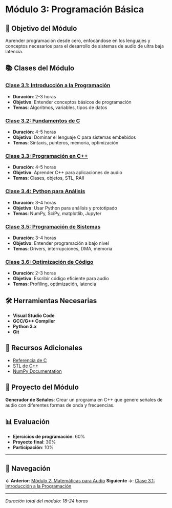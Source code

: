 # Módulo 3: Programación Básica

## 🎯 Objetivo del Módulo
Aprender programación desde cero, enfocándose en los lenguajes y conceptos necesarios para el desarrollo de sistemas de audio de ultra baja latencia.

## 📚 Clases del Módulo

### [Clase 3.1: Introducción a la Programación](clase-3-1-introduccion-programacion.md)
- **Duración**: 2-3 horas
- **Objetivo**: Entender conceptos básicos de programación
- **Temas**: Algoritmos, variables, tipos de datos

### [Clase 3.2: Fundamentos de C](clase-3-2-fundamentos-c.md)
- **Duración**: 4-5 horas
- **Objetivo**: Dominar el lenguaje C para sistemas embebidos
- **Temas**: Sintaxis, punteros, memoria, optimización

### [Clase 3.3: Programación en C++](clase-3-3-programacion-cpp.md)
- **Duración**: 4-5 horas
- **Objetivo**: Aprender C++ para aplicaciones de audio
- **Temas**: Clases, objetos, STL, RAII

### [Clase 3.4: Python para Análisis](clase-3-4-python-analisis.md)
- **Duración**: 3-4 horas
- **Objetivo**: Usar Python para análisis y prototipado
- **Temas**: NumPy, SciPy, matplotlib, Jupyter

### [Clase 3.5: Programación de Sistemas](clase-3-5-programacion-sistemas.md)
- **Duración**: 3-4 horas
- **Objetivo**: Entender programación a bajo nivel
- **Temas**: Drivers, interrupciones, DMA, memoria

### [Clase 3.6: Optimización de Código](clase-3-6-optimizacion-codigo.md)
- **Duración**: 2-3 horas
- **Objetivo**: Escribir código eficiente para audio
- **Temas**: Profiling, optimización, latencia

## 🛠️ Herramientas Necesarias
- **Visual Studio Code**
- **GCC/G++ Compiler**
- **Python 3.x**
- **Git**

## 📖 Recursos Adicionales
- [Referencia de C](recursos/referencia-c.md)
- [STL de C++](recursos/stl-cpp.md)
- [NumPy Documentation](recursos/numpy-docs.md)

## 🎯 Proyecto del Módulo
**Generador de Señales**: Crear un programa en C++ que genere señales de audio con diferentes formas de onda y frecuencias.

## 📊 Evaluación
- **Ejercicios de programación**: 60%
- **Proyecto final**: 30%
- **Participación**: 10%

---

## 🚀 Navegación

**← Anterior**: [Módulo 2: Matemáticas para Audio](../modulo-02-matematicas-audio/README.md)
**Siguiente →**: [Clase 3.1: Introducción a la Programación](clase-3-1-introduccion-programacion.md)

---

*Duración total del módulo: 18-24 horas*
